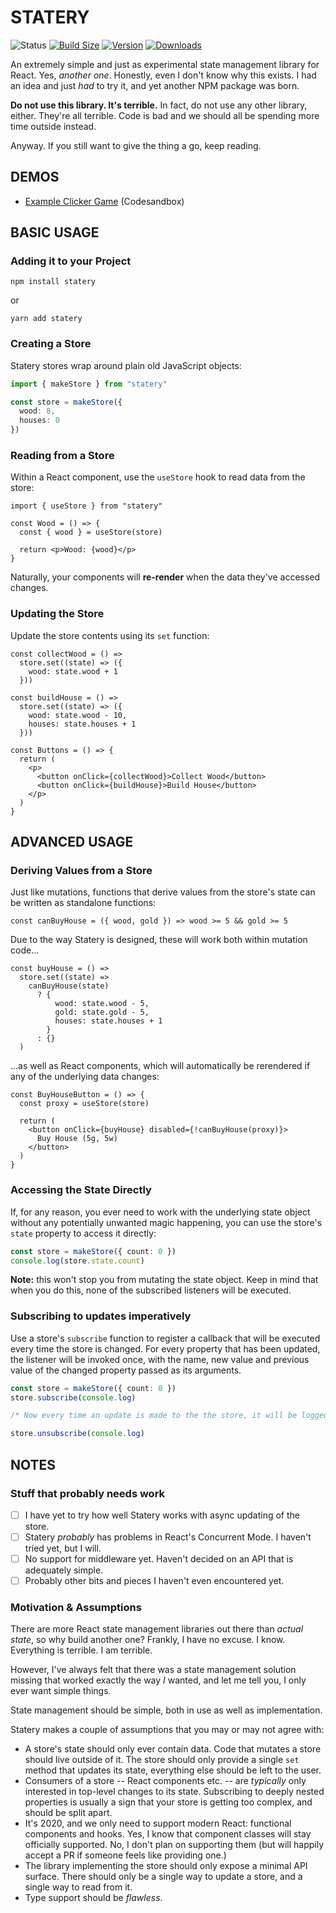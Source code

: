 # STATERY

![Status](https://img.shields.io/badge/status-experimental-orange)
[![Build Size](https://img.shields.io/bundlephobia/min/statery?label=bundle%20size)](https://bundlephobia.com/result?p=statery)
[![Version](https://img.shields.io/npm/v/statery)](https://www.npmjs.com/package/statery)
[![Downloads](https://img.shields.io/npm/dt/statery.svg)](https://www.npmjs.com/package/statery)

An extremely simple and just as experimental state management library for React. Yes, _another one_. Honestly, even I don't know why this exists. I had an idea and just _had_ to try it, and yet another NPM package was born.

**Do not use this library. It's terrible.** In fact, do not use any other library, either. They're all terrible. Code is bad and we should all be spending more time outside instead.

Anyway. If you still want to give the thing a go, keep reading.

## DEMOS

- [Example Clicker Game](https://codesandbox.io/s/statery-clicker-game-hjxk3?file=/src/App.tsx) (Codesandbox)

## BASIC USAGE

### Adding it to your Project

```
npm install statery
```

or

```
yarn add statery
```

### Creating a Store

Statery stores wrap around plain old JavaScript objects:

```ts
import { makeStore } from "statery"

const store = makeStore({
  wood: 8,
  houses: 0
})
```

### Reading from a Store

Within a React component, use the `useStore` hook to read data from the store:

```tsx
import { useStore } from "statery"

const Wood = () => {
  const { wood } = useStore(store)

  return <p>Wood: {wood}</p>
}
```

Naturally, your components will **re-render** when the data they've accessed changes.

### Updating the Store

Update the store contents using its `set` function:

```tsx
const collectWood = () =>
  store.set((state) => ({
    wood: state.wood + 1
  }))

const buildHouse = () =>
  store.set((state) => ({
    wood: state.wood - 10,
    houses: state.houses + 1
  }))

const Buttons = () => {
  return (
    <p>
      <button onClick={collectWood}>Collect Wood</button>
      <button onClick={buildHouse}>Build House</button>
    </p>
  )
}
```

## ADVANCED USAGE

### Deriving Values from a Store

Just like mutations, functions that derive values from the store's state can be written as standalone functions:

```tsx
const canBuyHouse = ({ wood, gold }) => wood >= 5 && gold >= 5
```

Due to the way Statery is designed, these will work both within mutation code...

```tsx
const buyHouse = () =>
  store.set((state) =>
    canBuyHouse(state)
      ? {
          wood: state.wood - 5,
          gold: state.gold - 5,
          houses: state.houses + 1
        }
      : {}
  )
```

...as well as React components, which will automatically be rerendered if any of the underlying data changes:

```tsx
const BuyHouseButton = () => {
  const proxy = useStore(store)

  return (
    <button onClick={buyHouse} disabled={!canBuyHouse(proxy)}>
      Buy House (5g, 5w)
    </button>
  )
}
```

### Accessing the State Directly

If, for any reason, you ever need to work with the underlying state object without any potentially unwanted magic happening, you can use the store's `state` property to access it directly:

```ts
const store = makeStore({ count: 0 })
console.log(store.state.count)
```

**Note:** this won't stop you from mutating the state object. Keep in mind that when you do this, none of the subscribed listeners will be executed.

### Subscribing to updates imperatively

Use a store's `subscribe` function to register a callback that will be executed every time the store is changed. For every property that has been updated, the listener will be invoked once, with the name, new value and previous value of the changed property passed as its arguments.

```ts
const store = makeStore({ count: 0 })
store.subscribe(console.log)

/* Now every time an update is made to the the store, it will be logged to the console. */

store.unsubscribe(console.log)
```

## NOTES

### Stuff that probably needs work

- [ ] I have yet to try how well Statery works with async updating of the store.
- [ ] Statery _probably_ has problems in React's Concurrent Mode. I haven't tried yet, but I will.
- [ ] No support for middleware yet. Haven't decided on an API that is adequately simple.
- [ ] Probably other bits and pieces I haven't even encountered yet.

### Motivation & Assumptions

There are more React state management libraries out there than _actual state_, so why build another one? Frankly, I have no excuse. I know. Everything is terrible. I am terrible.

However, I've always felt that there was a state management solution missing that worked exactly the way _I_ wanted, and let me tell you, I only ever want simple things.

State management should be simple, both in use as well as implementation.

Statery makes a couple of assumptions that you may or may not agree with:

- A store's state should only ever contain data. Code that mutates a store should live outside of it. The store should only provide a single `set` method that updates its state, everything else should be left to the user.
- Consumers of a store -- React components etc. -- are _typically_ only interested in top-level changes to its state. Subscribing to deeply nested properties is usually a sign that your store is getting too complex, and should be split apart.
- It's 2020, and we only need to support modern React: functional components and hooks. Yes, I know that component classes will stay officially supported. No, I don't plan on supporting them (but will happily accept a PR if someone feels like providing one.)
- The library implementing the store should only expose a minimal API surface. There should only be a single way to update a store, and a single way to read from it.
- Type support should be _flawless_.
